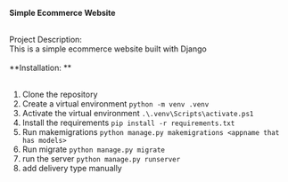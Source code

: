 **Simple Ecommerce Website**<br><br>

Project Description:<br>
This is a simple ecommerce website built with Django<br><br>**Installation: **<br><br>
1. Clone the repository<br>
2. Create a virtual environment `python -m venv .venv `<br>
3. Activate the virtual environment `.\.venv\Scripts\activate.ps1`<br>
4. Install the requirements `pip install -r requirements.txt`<br>
5. Run makemigrations `python manage.py makemigrations <appname that has models>`<br>
6. Run migrate `python manage.py migrate`<br>
7. run the server `python manage.py runserver`<br>
8. add delivery type manually
